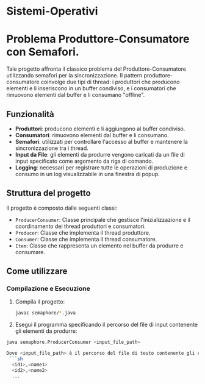 # Sistemi-Operativi
# Problema Produttore-Consumatore con Semafori.
Tale progetto affronta il classico problema del Produttore-Consumatore utilizzando semafori per la sincronizzazione. Il pattern produttore-consumatore coinvolge due tipi di thread: i produttori che producono elementi e li inseriscono in un buffer condiviso, e i consumatori che rimuovono elementi dal buffer e li consumano "offline".

## Funzionalità
- **Produttori**: producono elementi e li aggiungono al buffer condiviso.
- **Consumatori**: rimuovono elementi dal buffer e li consumano.
- **Semafori**: utilizzati per controllare l'accesso al buffer e mantenere la sincronizzazione tra i thread.
-  **Input da File**: gli elementi da produrre vengono caricati da un file di input specificato come argomento da riga di comando.
- **Logging**: necessari per registrare tutte le operazioni di produzione e consumo in un log visualizzabile in una finestra di popup.

## Struttura del progetto
Il progetto è composto dalle seguenti classi:
- `ProducerConsumer`: Classe principale che gestisce l'inizializzazione e il coordinamento dei thread produttori e consumatori.
- `Producer`: Classe che implementa il thread produttore.
- `Consumer`: Classe che implementa il thread consumatore.
- `Item`: Classe che rappresenta un elemento nel buffer da produrre e consumare.

## Come utilizzare
### Compilazione e Esecuzione
1. Compila il progetto:
   ```sh
   javac semaphore/*.java

2. Esegui il programma specificando il percorso del file di input contenente gli elementi da produrre:
  ```sh
  java semaphore.ProducerConsumer <input_file_path>

  Dove <input_file_path> è il percorso del file di testo contenente gli elementi da produrre. Il file deve avere il seguente   formato:
   ```sh
    <id1>,<name1>
    <id2>,<name2>
    ...
